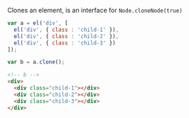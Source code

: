 Clones an element, is an interface for `Node.cloneNode(true)`

```javascript
var a = el('div', [
  el('div', { class : 'child-1' }),
  el('div', { class : 'child-2' }),
  el('div', { class : 'child-3' })
]);

var b = a.clone();
```

```html
<!-- b -->
<div>
  <div class="child-1"></div>
  <div class="child-2"></div>
  <div class="child-3"></div>
</div>
```
